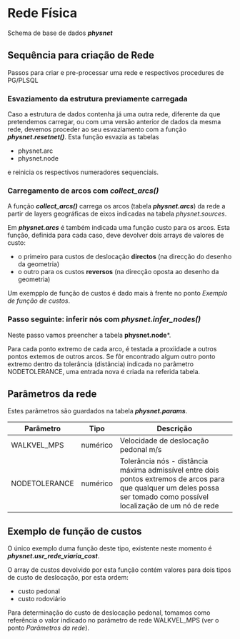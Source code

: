 
# Rede Física

Schema de base de dados ***physnet***

## Sequência para criação de Rede

Passos para criar e pre-processar uma rede e respectivos procedures de PG/PLSQL

### Esvaziamento da estrutura previamente carregada

Caso a estrutura de dados contenha já uma outra rede, diferente da que pretendemos carregar, ou com uma versão anterior de dados da mesma rede, devemos proceder ao seu esvaziamento com a função ***physnet.resetnet()***. Esta função esvazia as tabelas

- physnet.arc
- physnet.node

e reinicia os respectivos numeradores sequenciais.


### Carregamento de arcos com *collect_arcs()*

A função ***collect_arcs()*** carrega os arcos (tabela ***physnet.arcs***) da rede a partir de layers geográficas de eixos indicadas na tabela *physnet.sources*.

Em ***physnet.arcs*** é também indicada uma função custo para os arcos. Esta função, definida para cada caso, deve devolver dois arrays de valores de custo:
- o primeiro para custos de deslocação **directos** (na direcção do desenho da geometria)
- o outro para os custos **reversos** (na direcção oposta ao desenho da geometria)

Um exempplo de função de custos é dado mais à frente no ponto *Exemplo de função de custos*.

### Passo seguinte: inferir nós com *physnet.infer_nodes()*

Neste passo vamos preencher a tabela **physnet.node***.

Para cada ponto extremo de cada arco, é testada a proxiidade a outros pontos extemos de outros arcos. Se fôr encontrado algum outro ponto extremo dentro da tolerância (distância) indicada no parâmetro NODETOLERANCE, uma entrada nova é criada na referida tabela.



## Parâmetros da rede

Estes parâmetros são guardados na tabela ***physnet.params***.

| Parâmetro | Tipo | Descrição |
|-----------|------|-------|
|WALKVEL_MPS| numérico | Velocidade de deslocação pedonal m/s |
|NODETOLERANCE | numérico | Tolerância nós - distância máxima admissível entre dois pontos extremos de arcos para que qualquer um deles possa ser tomado como possível localização de um nó de rede |

## Exemplo de função de custos

O único exemplo duma função deste tipo, existente neste momento é ***physnet.usr_rede_viaria_cost***.

O array de custos devolvido por esta função contém valores para dois tipos de custo de deslocação, por esta ordem:
- custo pedonal
- custo rodoviário

Para determinação do custo de deslocação pedonal, tomamos como referência o valor indicado no parâmetro de rede WALKVEL_MPS (ver o ponto *Parâmetros da rede*).
